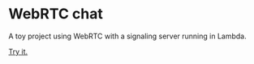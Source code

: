 # WebRTC chat

A toy project using WebRTC with a signaling server running in Lambda.

[Try it.](./client/index.html)
